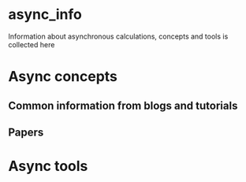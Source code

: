 # async_info
Information about asynchronous calculations, concepts and tools is collected here 

# Async concepts

## Common information from blogs and tutorials

## Papers

# Async tools
